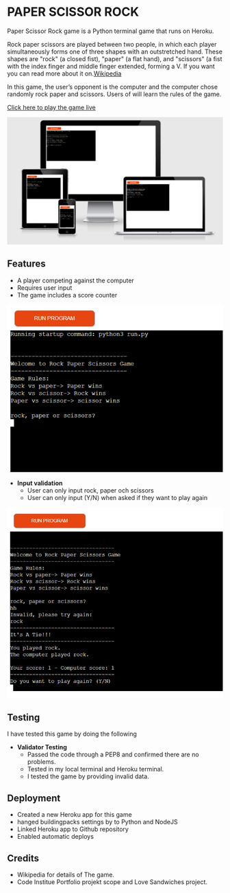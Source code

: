 # PAPER SCISSOR ROCK

Paper Scissor Rock game is a Python terminal game that runs on Heroku.

Rock paper scissors are played between two people, in which each player simultaneously forms one of three shapes with an outstretched hand. These shapes are "rock" (a closed fist), "paper" (a flat hand), and "scissors" (a fist with the index finger and middle finger extended, forming a V. If you want you can read more about it on.[Wikipedia](https://en.wikipedia.org/wiki/Rock_paper_scissors)

In this game, the user’s opponent is the computer and the computer chose randomly rock paper and scissors. 
Users of will learn the rules of the game.


[Click here to play the game live](https://rock-paper-scissors-yonas.herokuapp.com/)

![Responsive Page](views/Responsive.PNG)

## Features 
- A player competing against the computer
- Requires user input  
- The  game includes a score counter

![Invalid_input](views/Capture.PNG)


- __Input validation__
  - User can only input rock, paper och scissors 
  - User can only input (Y/N) when asked if they want to play again

![Main_Game](views/main.PNG)

## Testing
I have tested this game by doing the following
- __Validator Testing__
  - Passed the code through a PEP8 and confirmed there are no problems.
  - Tested in my local terminal and Heroku terminal.
  - I tested the game by providing invalid data.

## Deployment

   - Created a new Heroku app for this game
   - hanged buildingpacks settings by to Python and NodeJS
   - Linked Heroku app to Github repository
   - Enabled automatic deploys

## Credits

  - Wikipedia for details of The game. 
  - Code Institue Portfolio projekt scope and Love Sandwiches project.
  


